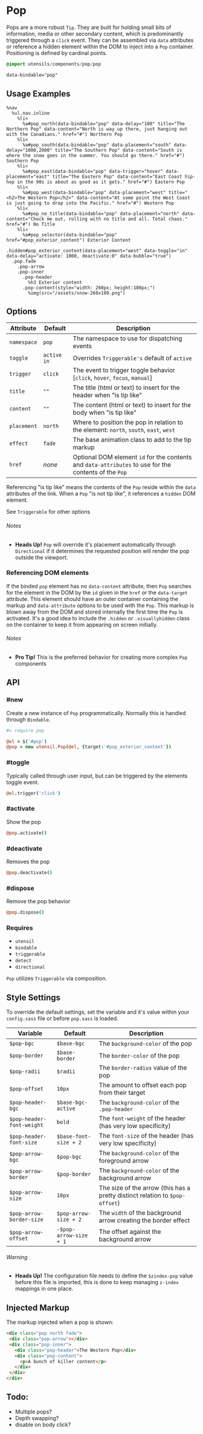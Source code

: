 
# Pop
Pops are a more robust `Tip`. They are built for holding small bits of
information, media or other secondary content, which is predominantly
triggered through a `click` event. They can be assembled via
`data` attributes or reference a hidden element within the DOM to
inject into a `Pop` container. Positioning is defined by cardinal
points.


```sass
@import utensils/components/pop/pop
```

```html
data-bindable="pop"
```

## Usage Examples

<!--~ markup/pop.html.haml -->
```haml
%nav
  %ul.nav.inline
    %li<
      %a#pop_north(data-bindable="pop" data-delay="100" title="The Northern Pop" data-content="North is way up there, just hanging out with the Canadians." href="#") Northern Pop
    %li<
      %a#pop_south(data-bindable="pop" data-placement="south" data-delay="1000,2000" title="The Southern Pop" data-content="South is where the snow goes in the summer. You should go there." href="#") Southern Pop
    %li<
      %a#pop_east(data-bindable="pop" data-trigger="hover" data-placement="east" title="The Eastern Pop" data-content="East Coast hip-hop in the 90s is about as good as it gets." href="#") Eastern Pop
    %li<
      %a#pop_west(data-bindable="pop" data-placement="west" title="<h2>The Western Pop</h2>" data-content="At some point the West Coast is just going to drop into the Pacific." href="#") Western Pop
    %li<
      %a#pop_no_title(data-bindable="pop" data-placement="north" data-content="Check me out, rolling with no title and all. Total chaos." href="#") No Title
    %li<
      %a#pop_selector(data-bindable="pop" href="#pop_exterior_content") Exterior Content

.hidden#pop_exterior_content(data-placement="west" data-toggle="in" data-delay="activate: 1000, deactivate:0" data-bubble="true")
  .pop.fade
    .pop-arrow
    .pop-inner
      .pop-header
        %h3 Exterior content
      .pop-content(style="width: 260px; height:180px;")
        %img(src="/assets/snow-260x180.png")
```
<!-- end -->

## Options

Attribute   | Default     | Description
----------- | ----------- | -------------------------------------------
`namespace` | `pop`       | The namespace to use for dispatching events
`toggle`    | `active in` | Overrides `Triggerable's` default of `active`
`trigger`   | `click`     | The event to trigger toggle behavior [`click`, `hover`, `focus`, `manual`]
`title`     | `""`        | The title (html or text) to insert for the header when "is tip like"
`content`   | `""`        | The content (html or text) to insert for the body when "is tip like"
`placement` | `north`     | Where to position the pop in relation to the element: `north`, `south`, `east`, `west`
`effect`    | `fade`      | The base animation class to add to the tip markup
`href`      | _none_      | Optional DOM element `id` for the contents and `data-attributes` to use for the contents of the `Pop` 

Referencing "is tip like" means the contents of the `Pop` reside within
the `data` attributes of the link. When a `Pop` "is not tip like", it
references a `hidden` DOM element.

See `Triggerable` for other options 

###### Notes  
- **Heads Up!** `Pop` will override it's placement automatically through
  `Directional` if it determines the requested position will render the
  pop outside the viewport.


### Referencing DOM elements
If the binded `pop` element has no `data-content` attribute, then `Pop`
searches for the element in the DOM by the `id` given in the `href` or
the `data-target` attribute. This element should have an outer container
containing the markup and `data-attribute` options to be used with the
`Pop`. This markup is blown away from the DOM and stored internally the
first time the `Pop` is activated. It's a good idea to include the
`.hidden` or `.visuallyhidden` class on the container to keep it from
appearing on screen initially.

###### Notes
- **Pro Tip!** This is the preferred behavior for creating more complex
  `Pop` components


## API

### #new
Create a new instance of `Pop` programmatically. Normally this is
handled through `Bindable`. 

```coffee
#= require pop

@el = $('#pop')
@pop = new utensil.Pop(@el, {target:'#pop_exterior_content'})
```

### #toggle
Typically called through user input, but can be triggered by the
elements toggle event.

```coffee
@el.trigger('click')
```

### #activate
Show the pop

```coffee
@pop.activate()
```

### #deactivate
Removes the pop

```coffee
@pop.deactivate()
```

### #dispose
Remove the pop behavior

```coffee
@pop.dispose()
```

### Requires
- `utensil`
- `bindable`
- `triggerable`
- `detect`
- `directional`

`Pop` utilizes `Triggerable` via composition.


## Style Settings
To override the default settings, set the variable and it's value
within your `config.sass` file or before `pop.sass` is loaded.

Variable                  | Default                | Description
------------------------- | ---------------------- | -------------------------------------------
`$pop-bgc`                | `$base-bgc`            | The `background-color` of the pop
`$pop-border`             | `$base-border`         | The `border-color` of the pop
`$pop-radii`              | `$radii`               | The `border-radius` value of the pop
`$pop-offset`             | `10px`                 | The amount to offset each pop from their target
`$pop-header-bgc`         | `$base-bgc-active`     | The `background-color` of the `.pop-header`
`$pop-header-font-weight` | `bold`                 | The `font-weight` of the header (has very low specificity)
`$pop-header-font-size`   | `$base-font-size + 2`  | The `font-size` of the header (has very low specificity)
`$pop-arrow-bgc`          | `$pop-bgc`             | The `background-color` of the foreground arrow
`$pop-arrow-border`       | `$pop-border`          | The `background-color` of the background arrow
`$pop-arrow-size`         | `10px`                 | The size of the arrow (this has a pretty distinct relation to `$pop-offset`)
`$pop-arrow-border-size`  | `$pop-arrow-size + 2`  | The `width` of the background arrow creating the border effect
`$pop-arrow-offset`       | `-$pop-arrow-size + 1` | The offset against the background arrow


###### Warning
- **Heads Up!** The configuration file needs to define the `$zindex-pop`
value before this file is imported, this is done to keep managing
`z-index` mappings in one place.


## Injected Markup
The markup injected when a pop is shown:

```html
<div class="pop north fade">
 <div class="pop-arrow"></div>
 <div class="pop-inner">
   <div class="pop-header">The Western Pop</div>
   <div class="pop-content">
     <p>A bunch of killer content</p>
   </div>
 </div>
</div>
```


## Todo:
- Multiple pops?
- Depth swapping?
- disable on body click?

